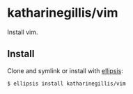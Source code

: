 # katharinegillis/vim
Install vim.

## Install
Clone and symlink or install with [ellipsis][ellipsis]:

```
$ ellipsis install katharinegillis/vim
```

[ellipsis]: http://ellipsis.sh
